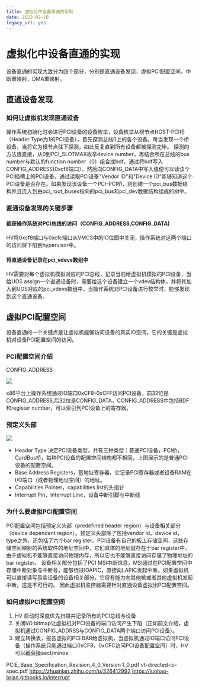 ```yaml
---
title: 虚拟化中设备直通的实现
date: 2022-02-18
legacy_url: yes
---
```


# 虚拟化中设备直通的实现

设备直通的实现大致分为四个部分，分别是直通设备发现，虚拟PCI配置空间，中断重映射，DMA重映射。

## 直通设备发现

### 如何让虚拟机发现直通设备

操作系统初始化时会进行PCI设备的设备枚举，设备枚举从根节点HOST-PCI桥（Header Type为1的PCI设备），首先探测总线0上的各个设备。每当发现一个桥设备，当将它为根节点往下探测，如此反复直到所有设备都被探测完毕。
探测的方法很直接，从0到PCI_SLOTMAX枚举device number，再结合所在总线的bus number与默认的function number（0）组合成bdf，通过将bdf写入CONFIG_ADDRESS(0xcf8端口），然后向CONFIG_DATA中写入值便可以读该个PCI插槽上的PCI设备。通过读取PCI设备"Vendor ID"和"Device ID"能够知道这个PCI设备是否存在。如果发现该设备一个PCI-PCI桥，则创建一个pci_bus数据结构并且连入到由pci_root_buses指向的pci_bus和pci_dev数据结构组成的树中。

### 直通设备发现的关键步骤

#### 截获操作系统对PCI总线的访问（CONFIG_ADDRESS,CONFIG_DATA)

HV将0xcf8端口与0xcfc端口从VMCS中的IO位图中关闭，操作系统对这两个端口的访问将下陷到hypervisor中。

#### 将直通设备记录在pci_vdevs数组中

HV需要对每个虚拟机模拟对应的PCI总线，记录当前给虚拟机模拟的PCI设备，当给UOS assign一个直通设备时，需要给这个设备建立一个vdev结构体，并将其加入到UOS对应的pci_vdevs数组中，当操作系统对PCI设备进行枚举时，能够发现到这个直通设备。

## 虚拟PCI配置空间

设备直通的一个关键点是让虚拟机能够访问设备的真实IO空间，它的关键是虚拟机对设备PCI配置空间的访问。

### PCI配置空间介绍

CONFIG_ADDRESS

![](../../../docs/static/config_address.png)

x86平台上操作系统通过IO端口0xCF8-0xCFF访问PCI设备，前32位是CONFIG_ADDRESS,后32位是CONFIG_DATA，CONFIG_ADDRESS中包括BDF和register number，可以索引到PCI设备上的寄存器。

### 预定义头部

![](../../../docs/static/configuration_space.png)

- Header Type 决定PCI设备类型，共有三种类型：普通PCI设备，PCI桥，CardBus桥，每种PCI设备的配置空间结构都不相同，上图展示的是普通PCI设备的配置空间。
- Base Address Registers，基地址寄存器，它记录PCI寄存器或者设备RAM在I/O端口（或者物理地址空间）的地址。
- Capabilities Pointer，capabilities list的头指针
- Interrupt Pin，Interrupt Line，设备中断引脚与中断线

### 为什么要虚拟PCI配置空间

PCI配置空间包括预定义头部（predefined header region）与设备相关部分（device dependent region）。预定义头部除了包括vendor id，device id，type之外，还包括了六个bar register。PCI设备有自己的板上存储空间，这些存储空间映射的系统软件的地址空间中，它们具体的地址就存在于bar register中。由于虚拟机不能够直接访问物理内存，所以它也不能够直接访问存储了物理地址的bar register。
设备相关部分包括了PCI MSI中断信息，MSI通过在PCI配置空间中存储中断对象与中断号，能够绕过IOAPIC，直接向LAPIC发起中断。如果虚拟机可以直接读写真实设备的设备相关部分，它将有能力向其他核或者其他虚拟机发起中断。这是不可行的。
因此虚拟机监控器需要针对直通设备虚拟出PCI配置空间。

### 如何虚拟PCI配置空间

1. HV 启动时深度优先扫描并记录所有的PCI总线与设备
2. 关闭I/O bitmap让虚拟机对PCI设备的端口访问产生下陷（正如前文介绍，虚拟机通过CONFIG_ADDRSS与CONFIG_DATA两个端口访问PCI设备）。
3. 建立转换表，报告虚拟的PCI BAR给虚拟机，当虚拟机通过IO端口访问PCI设备（操作系统只能通过端口0xCF8，0xCFC访问PCI设备配置空间）时，HV可以截获操äect/minos

PCIE_Base_Specification_Revision_4_0_Version 1_0.pdf
vt-directed-io-spec.pdf
https://zhuanlan.zhihu.com/p/326412992
https://luohao-brian.gitbooks.io/interrupt

